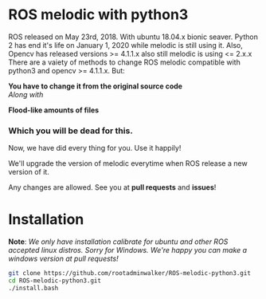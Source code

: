 # ROS melodic with python3

ROS released on May 23rd, 2018. With ubuntu 18.04.x bionic seaver.
Python 2 has end it's life on January 1, 2020 while melodic is still using it.
Also, Opencv has released versions >= 4.1.1.x also still melodic is using <= 2.x.x
There are a vaiety of methods to change ROS melodic compatible with python3 and opencv >= 4.1.1.x. But:
  
**You have to change it from the original source code**  
*Along with*
  
**Flood-like amounts of files**
### Which you will be dead for this.
  
Now, we have did every thing for you. Use it happily!
  
We'll upgrade the version of melodic everytime when ROS release a new version of it.
  
Any changes are allowed. See you at **pull requests** and **issues**!

# Installation
**Note**: *We only have installation calibrate for ubuntu and other ROS accepted linux distros. Sorry for Windows. We're                happy you can make a windows version at pull requests!*

```bash
git clone https://github.com/rootadminwalker/ROS-melodic-python3.git
cd ROS-melodic-python3.git
./install.bash
```
